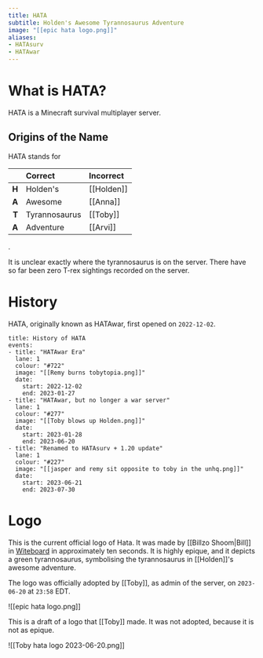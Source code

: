 ```yaml
---
title: HATA
subtitle: Holden's Awesome Tyrannosaurus Adventure
image: "[[epic hata logo.png]]"
aliases:
- HATAsurv
- HATAwar
---
```

# What is HATA?

HATA is a Minecraft survival multiplayer server.

## Origins of the Name

HATA stands for

|       | Correct       | Incorrect |
| -----:|:------------- |:--------- |
| **H** | Holden's      | [[Holden]]    |
| **A** | Awesome       | [[Anna]]      |
| **T** | Tyrannosaurus | [[Toby]]      |
| **A** | Adventure     | [[Arvi]]      |
.

It is unclear exactly where the tyrannosaurus is on the server. There have so far been zero T-rex sightings recorded on the server.

# History
HATA, originally known as HATAwar, first opened on `2022-12-02`.

```infobox-timeline
title: History of HATA
events:
- title: "HATAwar Era"
  lane: 1
  colour: "#722"
  image: "[[Remy burns tobytopia.png]]"
  date:
    start: 2022-12-02
    end: 2023-01-27
- title: "HATAwar, but no longer a war server"
  lane: 1
  colour: "#277"
  image: "[[Toby blows up Holden.png]]"
  date:
    start: 2023-01-28
    end: 2023-06-20
- title: "Renamed to HATAsurv + 1.20 update"
  lane: 1
  colour: "#227"
  image: "[[jasper and remy sit opposite to toby in the unhq.png]]"
  date:
    start: 2023-06-21
    end: 2023-07-30
```

# Logo

This is the current official logo of Hata. It was made by [[Billzo Shoom|Bill]] in [Witeboard](https://witeboard.com/) in approximately ten seconds. It is highly epique, and it depicts a green tyrannosaurus, symbolising the tyrannosaurus in [[Holden]]'s awesome adventure.

The logo was officially adopted by [[Toby]], as admin of the server, on `2023-06-20` at `23:58` EDT.

![[epic hata logo.png]]

This is a draft of a logo that [[Toby]] made. It was not adopted, because it is not as epique.

![[Toby hata logo 2023-06-20.png]]
